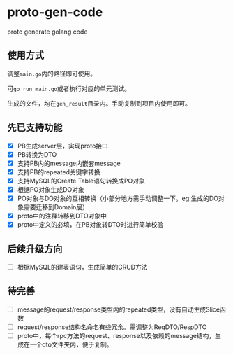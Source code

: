 # proto-gen-code
proto generate golang code

## 使用方式
调整`main.go`内的路径即可使用。

可`go run main.go`或者执行对应的单元测试。

生成的文件，均在`gen_result`目录内。手动复制到项目内使用即可。

## 先已支持功能
- [x] PB生成server层，实现proto接口
- [x] PB转换为DTO
- [x] 支持PB内的message内嵌套message
- [x] 支持PB的repeated关键字转换
- [x] 支持MySQL的Create Table语句转换成PO对象
- [x] 根据PO对象生成DO对象
- [x] PO对象与DO对象的互相转换（小部分地方需手动调整一下。eg:生成的DO对象需要迁移到Domain层）
- [x] proto中的注释转移到DTO对象中
- [x] proto中定义的必填，在PB对象转DTO时进行简单校验

## 后续升级方向
- [ ] 根据MySQL的建表语句，生成简单的CRUD方法

## 待完善
- [ ] message的request/response类型内的repeated类型，没有自动生成Slice函数
- [ ] request/response结构名命名有些冗余。需调整为ReqDTO/RespDTO
- [ ] proto中，每个rpc方法的request、response以及依赖的message结构，生成在一个dto文件夹内，便于复制。
